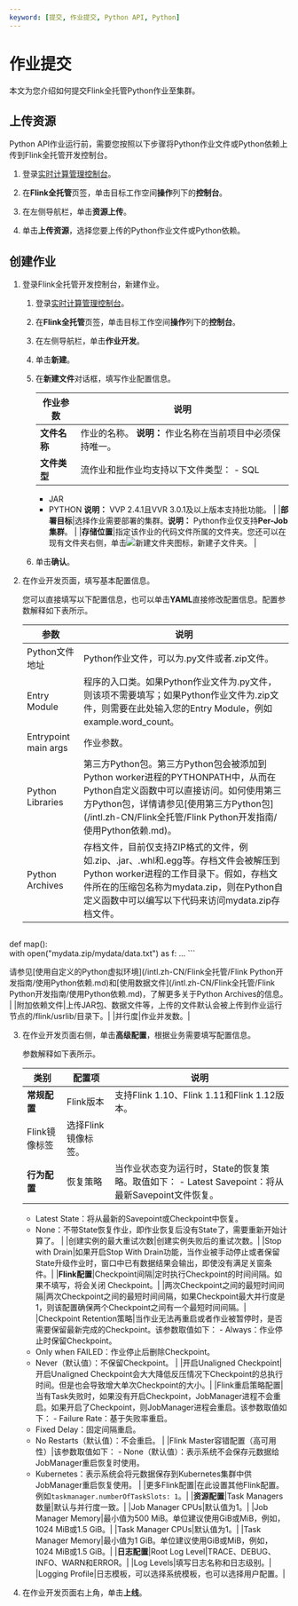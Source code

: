 ```yaml
---
keyword: [提交, 作业提交, Python API, Python]
---
```


# 作业提交

本文为您介绍如何提交Flink全托管Python作业至集群。

## 上传资源

Python API作业运行前，需要您按照以下步骤将Python作业文件或Python依赖上传到Flink全托管开发控制台。

1.  登录[实时计算管理控制台](https://realtime-compute.console.aliyun.com/regions/cn-shanghai)。

2.  在**Flink全托管**页签，单击目标工作空间**操作**列下的**控制台**。

3.  在左侧导航栏，单击**资源上传**。

4.  单击**上传资源**，选择您要上传的Python作业文件或Python依赖。


## 创建作业

1.  登录Flink全托管开发控制台，新建作业。

    1.  登录[实时计算管理控制台](https://realtime-compute.console.aliyun.com/regions/cn-shanghai)。

    2.  在**Flink全托管**页签，单击目标工作空间**操作**列下的**控制台**。

    3.  在左侧导航栏，单击**作业开发**。

    4.  单击**新建**。

    5.  在**新建文件**对话框，填写作业配置信息。

        |作业参数|说明|
        |----|--|
        |**文件名称**|作业的名称。 **说明：** 作业名称在当前项目中必须保持唯一。 |
        |**文件类型**|流作业和批作业均支持以下文件类型：        -   SQL
        -   JAR
        -   PYTHON
**说明：** VVP 2.4.1且VVR 3.0.1及以上版本支持批功能。 |
        |**部署目标**|选择作业需要部署的集群。**说明：** Python作业仅支持**Per-Job集群**。 |
        |**存储位置**|指定该作业的代码文件所属的文件夹。您还可以在现有文件夹右侧，单击![新建文件夹](https://static-aliyun-doc.oss-accelerate.aliyuncs.com/assets/img/zh-CN/7214291261/p277156.png)图标，新建子文件夹。 |

    6.  单击**确认**。

2.  在作业开发页面，填写基本配置信息。

    您可以直接填写以下配置信息，也可以单击**YAML**直接修改配置信息。配置参数解释如下表所示。

    |参数|说明|
    |--|--|
    |Python文件地址|Python作业文件，可以为.py文件或者.zip文件。|
    |Entry Module|程序的入口类。如果Python作业文件为.py文件，则该项不需要填写；如果Python作业文件为.zip文件，则需要在此处输入您的Entry Module，例如example.word\_count。|
    |Entrypoint main args|作业参数。|
    |Python Libraries|第三方Python包。第三方Python包会被添加到Python worker进程的PYTHONPATH中，从而在Python自定义函数中可以直接访问。如何使用第三方Python包，详情请参见[使用第三方Python包](/intl.zh-CN/Flink全托管/Flink Python开发指南/使用Python依赖.md)。|
    |Python Archives|存档文件，目前仅支持ZIP格式的文件，例如.zip、.jar、.whl和.egg等。存档文件会被解压到Python worker进程的工作目录下。假如，存档文件所在的压缩包名称为mydata.zip，则在Python自定义函数中可以编写以下代码来访问mydata.zip存档文件。

    ```
def map():  
    with open("mydata.zip/mydata/data.txt") as f: 
    ...
    ```

请参见[使用自定义的Python虚拟环境](/intl.zh-CN/Flink全托管/Flink Python开发指南/使用Python依赖.md)和[使用数据文件](/intl.zh-CN/Flink全托管/Flink Python开发指南/使用Python依赖.md)，了解更多关于Python Archives的信息。 |
    |附加依赖文件|上传JAR包、数据文件等，上传的文件默认会被上传到作业运行节点的/flink/usrlib/目录下。|
    |并行度|作业并发数。|

3.  在作业开发页面右侧，单击**高级配置**，根据业务需要填写配置信息。

    参数解释如下表所示。

    |类别|配置项|说明|
    |--|---|--|
    |**常规配置**|Flink版本|支持Flink 1.10、Flink 1.11和Flink 1.12版本。|
    |Flink镜像标签|选择Flink镜像标签。|
    |**行为配置**|恢复策略|当作业状态变为运行时，State的恢复策略。取值如下：    -   Latest Savepoint：将从最新Savepoint文件恢复。
    -   Latest State：将从最新的Savepoint或Checkpoint中恢复。
    -   None：不带State恢复作业，即作业恢复后没有State了，需要重新开始计算了。 |
    |创建实例的最大重试次数|创建实例失败后的重试次数。|
    |Stop with Drain|如果开启Stop With Drain功能，当作业被手动停止或者保留State升级作业时，窗口中已有数据结果会输出，即使没有满足关窗条件。|
    |**Flink配置**|Checkpoint间隔|定时执行Checkpoint的时间间隔。如果不填写，将会关闭 Checkpoint。|
    |两次Checkpoint之间的最短时间间隔|两次Checkpoint之间的最短时间间隔，如果Checkpoint最大并行度是1，则该配置确保两个Checkpoint之间有一个最短时间间隔。|
    |Checkpoint Retention策略|当作业无法再重启或者作业被暂停时，是否需要保留最新完成的Checkpoint。该参数取值如下：    -   Always：作业停止时保留Checkpoint。
    -   Only when FAILED：作业停止后删除Checkpoint。
    -   Never（默认值）：不保留Checkpoint。 |
    |开启Unaligned Checkpoint|开启Unaligned Checkpoint会大大降低反压情况下Checkpoint的总执行时间。但是也会导致增大单次Checkpoint的大小。|
    |Flink重启策略配置|当有Task失败时，如果没有开启Checkpoint，JobManager进程不会重启。如果开启了Checkpoint，则JobManager进程会重启。该参数取值如下：    -   Failure Rate：基于失败率重启。
    -   Fixed Delay：固定间隔重启。
    -   No Restarts（默认值）：不会重启。 |
    |Flink Master容错配置（高可用性）|该参数取值如下：    -   None（默认值）：表示系统不会保存元数据给JobManager重启恢复时使用。
    -   Kubernetes：表示系统会将元数据保存到Kubernetes集群中供JobManager重启恢复使用。 |
    |更多Flink配置|在此设置其他Flink配置。例如`taskmanager.numberOfTaskSlots: 1`。|
    |**资源配置**|Task Managers数量|默认与并行度一致。|
    |Job Manager CPUs|默认值为1。|
    |Job Manager Memory|最小值为500 MiB。单位建议使用GiB或MiB，例如，1024 MiB或1.5 GiB。|
    |Task Manager CPUs|默认值为1。|
    |Task Manager Memory|最小值为1 GiB。单位建议使用GiB或MiB，例如，1024 MiB或1.5 GiB。|
    |**日志配置**|Root Log Level|TRACE、DEBUG、INFO、WARN和ERROR。|
    |Log Levels|填写日志名称和日志级别。|
    |Logging Profile|日志模板，可以选择系统模板，也可以选择用户配置。|

4.  在作业开发页面右上角，单击**上线**。


